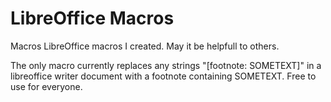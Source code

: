# LibreOffice Macros
Macros
LibreOffice macros I created. May it be helpfull to others. 

The only macro currently replaces any strings "[footnote: SOMETEXT]" in a libreoffice writer document with a footnote containing SOMETEXT. Free to use for everyone. 
